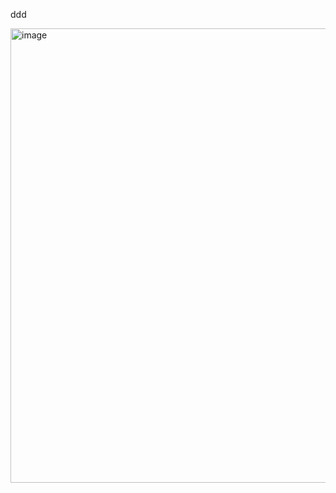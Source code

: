 ddd

<img width="1852" height="727" alt="image" src="https://github.com/user-attachments/assets/4e803ae6-1c69-4242-ba37-50ca75a2a329" />
